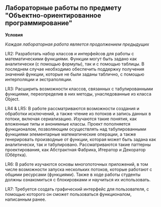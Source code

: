 ## Лабораторные работы по предмету "Объектно-ориентированное программирование"

**Условия**

*Каждая лабораторная работа является продолжением предыдущих*

LR2: Разработать набор классов и интерфейсов для работы с математическими функциями. Функции могут быть задано как аналитически (с помощью формулы), так и с помощью таблицы. В последнем случае необходимо обеспечить поддержку получения значений функции, которые не были заданы таблично, с помощью интерполяции и экстраполяции.

LR3: Расширить возможности классов, связанных с табулированными функциями, переопределив в них методы, унаследованные из класса Object.

LR4 & LR5: В работе рассматриваются возможности создания и обработки исключений, а также чтение из потоков и запись данных в потоки, включая сериализацию. Изучаются такие понятия, как вложенные типы и анонимные классы. Проект пополняется функционалом, позволяющим осуществлять над табулированными функциями элементарные математические операции, а также генерировать производные от функции, которая может быть задана как аналитически, так и табулировано. Рассматриваются такие паттерны проектирования, как Абстрактная Фабрика, Итератор и Декоратор (Обёртка).

LR6: В работе изучаются основы многопоточных приложений, в том числе возможности запуска нескольких потоков, которые работают с общими ресурсами (функциями). Также в ходе работы студенты должны ознакомиться с блокировками и научиться их использовать.

LR7: Требуется создать графический интерфейс для пользователя, с помощью которого он сможет пользоваться функционалом, написанным ранее. 
